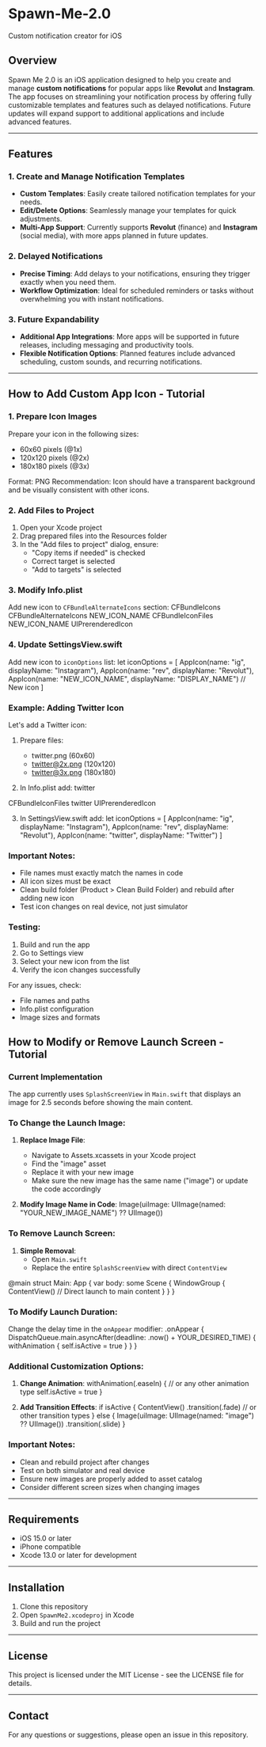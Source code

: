 # Spawn-Me-2.0
Custom notification creator for iOS 

## Overview
Spawn Me 2.0 is an iOS application designed to help you create and manage **custom notifications** for popular apps like **Revolut** and **Instagram**. The app focuses on streamlining your notification process by offering fully customizable templates and features such as delayed notifications. Future updates will expand support to additional applications and include advanced features.

---

## Features

### 1. Create and Manage Notification Templates
- **Custom Templates**: Easily create tailored notification templates for your needs.
- **Edit/Delete Options**: Seamlessly manage your templates for quick adjustments.
- **Multi-App Support**: Currently supports **Revolut** (finance) and **Instagram** (social media), with more apps planned in future updates.

### 2. Delayed Notifications
- **Precise Timing**: Add delays to your notifications, ensuring they trigger exactly when you need them.
- **Workflow Optimization**: Ideal for scheduled reminders or tasks without overwhelming you with instant notifications.

### 3. Future Expandability
- **Additional App Integrations**: More apps will be supported in future releases, including messaging and productivity tools.
- **Flexible Notification Options**: Planned features include advanced scheduling, custom sounds, and recurring notifications.

---

## How to Add Custom App Icon - Tutorial

### 1. Prepare Icon Images
Prepare your icon in the following sizes:
- 60x60 pixels (@1x)
- 120x120 pixels (@2x)
- 180x180 pixels (@3x)

Format: PNG
Recommendation: Icon should have a transparent background and be visually consistent with other icons.

### 2. Add Files to Project
1. Open your Xcode project
2. Drag prepared files into the Resources folder
3. In the "Add files to project" dialog, ensure:
   - "Copy items if needed" is checked
   - Correct target is selected
   - "Add to targets" is selected

### 3. Modify Info.plist
Add new icon to `CFBundleAlternateIcons` section:
<key>CFBundleIcons</key>
<dict>
    <key>CFBundleAlternateIcons</key>
    <dict>
        <!-- Existing icons -->
        <key>NEW_ICON_NAME</key>
        <dict>
            <key>CFBundleIconFiles</key>
            <array>
                <string>NEW_ICON_NAME</string>
            </array>
            <key>UIPrerenderedIcon</key>
            <false/>
        </dict>
    </dict>
</dict>

### 4. Update SettingsView.swift
Add new icon to `iconOptions` list:
let iconOptions = [
    AppIcon(name: "ig", displayName: "Instagram"),
    AppIcon(name: "rev", displayName: "Revolut"),
    AppIcon(name: "NEW_ICON_NAME", displayName: "DISPLAY_NAME") // New icon
]

### Example: Adding Twitter Icon
Let's add a Twitter icon:

1. Prepare files:
   - twitter.png (60x60)
   - twitter@2x.png (120x120)
   - twitter@3x.png (180x180)

2. In Info.plist add:
<key>twitter</key>
<dict>
    <key>CFBundleIconFiles</key>
    <array>
        <string>twitter</string>
    </array>
    <key>UIPrerenderedIcon</key>
    <false/>
</dict>

3. In SettingsView.swift add:
let iconOptions = [
    AppIcon(name: "ig", displayName: "Instagram"),
    AppIcon(name: "rev", displayName: "Revolut"),
    AppIcon(name: "twitter", displayName: "Twitter")
]

### Important Notes:
- File names must exactly match the names in code
- All icon sizes must be exact
- Clean build folder (Product > Clean Build Folder) and rebuild after adding new icon
- Test icon changes on real device, not just simulator

### Testing:
1. Build and run the app
2. Go to Settings view
3. Select your new icon from the list
4. Verify the icon changes successfully

For any issues, check:
- File names and paths
- Info.plist configuration
- Image sizes and formats

## How to Modify or Remove Launch Screen - Tutorial

### Current Implementation
The app currently uses `SplashScreenView` in `Main.swift` that displays an image for 2.5 seconds before showing the main content.

### To Change the Launch Image:

1. **Replace Image File**:
   - Navigate to Assets.xcassets in your Xcode project
   - Find the "image" asset
   - Replace it with your new image
   - Make sure the new image has the same name ("image") or update the code accordingly

2. **Modify Image Name in Code**:
Image(uiImage: UIImage(named: "YOUR_NEW_IMAGE_NAME") ?? UIImage())

### To Remove Launch Screen:

1. **Simple Removal**:
   - Open `Main.swift`
   - Replace the entire `SplashScreenView` with direct `ContentView`

@main
struct Main: App {
    var body: some Scene {
        WindowGroup {
            ContentView()  // Direct launch to main content
        }
    }
}

### To Modify Launch Duration:

Change the delay time in the `onAppear` modifier:
.onAppear {
    DispatchQueue.main.asyncAfter(deadline: .now() + YOUR_DESIRED_TIME) {
        withAnimation {
            self.isActive = true
        }
    }
}

### Additional Customization Options:

1. **Change Animation**:
withAnimation(.easeIn) {  // or any other animation type
    self.isActive = true
}

2. **Add Transition Effects**:
if isActive {
    ContentView()
        .transition(.fade)  // or other transition types
} else {
    Image(uiImage: UIImage(named: "image") ?? UIImage())
        .transition(.slide)
}

### Important Notes:
- Clean and rebuild project after changes
- Test on both simulator and real device
- Ensure new images are properly added to asset catalog
- Consider different screen sizes when changing images

---

## Requirements
- iOS 15.0 or later
- iPhone compatible
- Xcode 13.0 or later for development

---

## Installation
1. Clone this repository
2. Open `SpawnMe2.xcodeproj` in Xcode
3. Build and run the project

---

## License
This project is licensed under the MIT License - see the LICENSE file for details.

---

## Contact
For any questions or suggestions, please open an issue in this repository.
